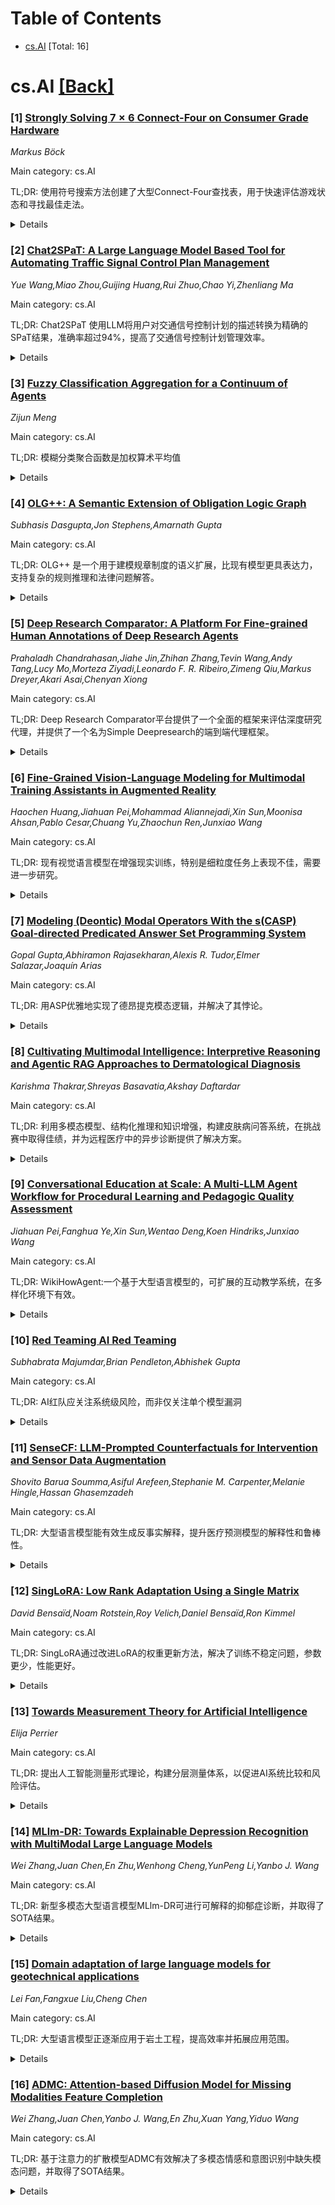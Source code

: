 <div id=toc></div>

# Table of Contents

- [cs.AI](#cs.AI) [Total: 16]


<div id='cs.AI'></div>

# cs.AI [[Back]](#toc)

### [1] [Strongly Solving $7 \times 6$ Connect-Four on Consumer Grade Hardware](https://arxiv.org/abs/2507.05267)
*Markus Böck*

Main category: cs.AI

TL;DR: 使用符号搜索方法创建了大型Connect-Four查找表，用于快速评估游戏状态和寻找最佳走法。


<details>
  <summary>Details</summary>
Motivation: 挑战已解决的Connect-Four游戏强力解决方案（查找表）的可行性。

Method: 基于二元决策图的符号搜索方法

Result: 生成了一个89.6 GB的Connect-Four游戏查找表，该表包含赢/平/输评估和alpha-beta搜索。

Conclusion: 本文通过高效实现基于二元决策图的符号搜索方法，生成了一个89.6GB的Connect-Four游戏查找表，该表可在单核CPU上运行，并包含赢/平/输评估和alpha-beta搜索以找到最快获胜或最慢失败的走法。

Abstract: While the game Connect-Four has been solved mathematically and the best move
can be effectively computed with search based methods, a strong solution in the
form of a look-up table was believed to be infeasible. In this paper, we
revisit a symbolic search method based on binary decision diagrams to produce
strong solutions. With our efficient implementation we were able to produce a
89.6 GB large look-up table in 47 hours on a single CPU core with 128 GB main
memory for the standard $7 \times 6$ board size. In addition to this
win-draw-loss evaluation, we include an alpha-beta search in our open source
artifact to find the move which achieves the fastest win or slowest loss.

</details>


### [2] [Chat2SPaT: A Large Language Model Based Tool for Automating Traffic Signal Control Plan Management](https://arxiv.org/abs/2507.05283)
*Yue Wang,Miao Zhou,Guijing Huang,Rui Zhuo,Chao Yi,Zhenliang Ma*

Main category: cs.AI

TL;DR: Chat2SPaT 使用LLM将用户对交通信号控制计划的描述转换为精确的SPaT结果，准确率超过94%，提高了交通信号控制计划管理效率。


<details>
  <summary>Details</summary>
Motivation: 现有的预定时间交通信号控制需要繁琐的手动工作来创建和更新信号计划，一个交叉路口通常与多个计划相关联，导致进一步重复手动输入计划参数。

Method: 利用大型语言模型 (LLM) 理解用户计划描述，并将计划重新制定为 JSON 格式的相位序列和相位属性组合。Python脚本用于定位循环中的相位，解决交通信号控制的细微之处，并最终组装完整的交通信号控制计划。

Result: 提出Chat2SPaT方法，准确率超过94%，为交通从业人员和研究人员提供易于使用的计划管理流程。

Conclusion: Chat2SPaT，一种将用户对信号控制计划的半结构化和模糊描述转换为精确信号相位和时间 (SPaT) 结果的方法，可以提高交通信号控制计划管理效率。其准确率超过94%。

Abstract: Pre-timed traffic signal control, commonly used for operating signalized
intersections and coordinated arterials, requires tedious manual work for
signaling plan creating and updating. When the time-of-day or day-of-week plans
are utilized, one intersection is often associated with multiple plans, leading
to further repetitive manual plan parameter inputting. To enable a
user-friendly traffic signal control plan management process, this study
proposes Chat2SPaT, a method to convert users' semi-structured and ambiguous
descriptions on the signal control plan to exact signal phase and timing (SPaT)
results, which could further be transformed into structured stage-based or
ring-based plans to interact with intelligent transportation system (ITS)
software and traffic signal controllers. With curated prompts, Chat2SPaT first
leverages large language models' (LLMs) capability of understanding users' plan
descriptions and reformulate the plan as a combination of phase sequence and
phase attribute results in the json format. Based on LLM outputs, python
scripts are designed to locate phases in a cycle, address nuances of traffic
signal control, and finally assemble the complete traffic signal control plan.
Within a chat, the pipeline can be utilized iteratively to conduct further plan
editing. Experiments show that Chat2SPaT can generate plans with an accuracy of
over 94% for both English and Chinese cases, using a test dataset with over 300
plan descriptions. As the first benchmark for evaluating LLMs' capability of
understanding traffic signal control plan descriptions, Chat2SPaT provides an
easy-to-use plan management pipeline for traffic practitioners and researchers,
serving as a potential new building block for a more accurate and versatile
application of LLMs in the field of ITS. The source codes, prompts and test
dataset are openly accessible at https://github.com/yuewangits/Chat2SPaT.

</details>


### [3] [Fuzzy Classification Aggregation for a Continuum of Agents](https://arxiv.org/abs/2507.05297)
*Zijun Meng*

Main category: cs.AI

TL;DR: 模糊分类聚合函数是加权算术平均值


<details>
  <summary>Details</summary>
Motivation: 研究模糊分类聚合函数的性质

Method: 证明

Result: 证明了最佳、独立且零一致的模糊分类聚合函数是加权算术平均值

Conclusion: 证明了在对m≥3个对象进行2≤p≤m类类型的连续个体分类中，任何最佳、独立且零一致的模糊分类聚合函数必须是加权算术平均值。

Abstract: We prove that any optimal, independent, and zero unanimous fuzzy
classification aggregation function of a continuum of individual
classifications of $m\ge 3$ objects into $2\le p\le m$ types must be a weighted
arithmetic mean.

</details>


### [4] [OLG++: A Semantic Extension of Obligation Logic Graph](https://arxiv.org/abs/2507.05488)
*Subhasis Dasgupta,Jon Stephens,Amarnath Gupta*

Main category: cs.AI

TL;DR: OLG++ 是一个用于建模规章制度的语义扩展，比现有模型更具表达力，支持复杂的规则推理和法律问题解答。


<details>
  <summary>Details</summary>
Motivation: 模拟市政和跨辖区环境中的规章制度，支持对具有上下文条件、优先级和复杂触发器的规则进行结构化推理。

Method: 扩展义务逻辑图 (OLG)，引入更丰富的节点和边类型，包括空间、时间、当事方群体、可反驳性和逻辑分组结构。

Result: OLG++ 比 LegalRuleML 更好，支持 subClassOf、空间约束和重言例外结构，在食物企业法规示例中展示了其表达能力，并支持使用属性图查询进行法律问题解答。

Conclusion: OLG++ 扩展了义务逻辑图 (OLG)，用于模拟市政和跨辖区环境中的规章制度，并通过食物企业法规示例展示了其表达能力，支持使用属性图查询进行法律问题解答，并且比之前的基于图的法律知识表示模型更具表达力。

Abstract: We present OLG++, a semantic extension of the Obligation Logic Graph (OLG)
for modeling regulatory and legal rules in municipal and interjurisdictional
contexts. OLG++ introduces richer node and edge types, including spatial,
temporal, party group, defeasibility, and logical grouping constructs, enabling
nuanced representations of legal obligations, exceptions, and hierarchies. The
model supports structured reasoning over rules with contextual conditions,
precedence, and complex triggers. We demonstrate its expressiveness through
examples from food business regulations, showing how OLG++ supports legal
question answering using property graph queries. OLG++ also improves over
LegalRuleML by providing native support for subClassOf, spatial constraints,
and reified exception structures. Our examples show that OLG++ is more
expressive than prior graph-based models for legal knowledge representation.

</details>


### [5] [Deep Research Comparator: A Platform For Fine-grained Human Annotations of Deep Research Agents](https://arxiv.org/abs/2507.05495)
*Prahaladh Chandrahasan,Jiahe Jin,Zhihan Zhang,Tevin Wang,Andy Tang,Lucy Mo,Morteza Ziyadi,Leonardo F. R. Ribeiro,Zimeng Qiu,Markus Dreyer,Akari Asai,Chenyan Xiong*

Main category: cs.AI

TL;DR: Deep Research Comparator平台提供了一个全面的框架来评估深度研究代理，并提供了一个名为Simple Deepresearch的端到端代理框架。


<details>
  <summary>Details</summary>
Motivation: 现有方法难以有效评估自主搜索网络、分析信息和生成报告的深度研究代理，尤其是在评估长报告和提供中间步骤的详细反馈方面。

Method: 开发了一个用于评估深度研究代理的平台，该平台允许并排比较不同代理的最终报告及其中间步骤，并收集细粒度的用户反馈。还开发了一个名为Simple Deepresearch的端到端代理框架，方便将各种大型语言模型转换为深度研究代理。

Result: 收集了17位标注者对三个深度研究代理的真实用户偏好数据，证明了该平台对深度研究代理开发的实用性。

Conclusion: 介绍了一个评估深度研究代理的平台Deep Research Comparator，并提供了一个端到端代理框架Simple Deepresearch。

Abstract: Effectively evaluating deep research agents that autonomously search the web,
analyze information, and generate reports remains a major challenge,
particularly when it comes to assessing long reports and giving detailed
feedback on their intermediate steps. To address these gaps, we introduce Deep
Research Comparator, a platform that offers a holistic framework for deep
research agent hosting, side-by-side comparison, fine-grained human feedback
collection, and ranking calculation. Given a user query, our platform displays
the final reports from two different agents along with their intermediate steps
during generation. Annotators can evaluate the overall quality of final reports
based on side-by-side comparison, and also provide detailed feedback separately
by assessing intermediate steps or specific text spans within the final report.
Furthermore, we develop Simple Deepresearch, an end-to-end agent scaffold. This
scaffold serves as a baseline that facilitates the easy integration of various
large language models to transform them into deep research agents for
evaluation. To demonstrate the platform's utility for deep research agent
development, we have collected real user preference data from 17 annotators on
three deep research agents. A demo video of our platform can be found at
https://www.youtube.com/watch?v=g4d2dnbdseg.

</details>


### [6] [Fine-Grained Vision-Language Modeling for Multimodal Training Assistants in Augmented Reality](https://arxiv.org/abs/2507.05515)
*Haochen Huang,Jiahuan Pei,Mohammad Aliannejadi,Xin Sun,Moonisa Ahsan,Pablo Cesar,Chuang Yu,Zhaochun Ren,Junxiao Wang*

Main category: cs.AI

TL;DR: 现有视觉语言模型在增强现实训练，特别是细粒度任务上表现不佳，需要进一步研究。


<details>
  <summary>Details</summary>
Motivation: 探索视觉语言模型在增强现实训练中的应用，特别是针对细粒度装配任务。

Method: 构建了一个用于AR训练的综合数据集，并评估了九个最先进的VLMs。

Result: 即使是先进的VLMs模型，在细粒度装配任务上的F1分数也只有40.54%，这表明需要改进数据集、基准和模型。

Conclusion: 现有视觉语言模型(VLMs)在增强现实(AR)训练中的应用仍有待探索，即使是GPT-4o等先进模型在细粒度装配任务上的表现也不理想，这凸显了改进细粒度视觉语言对齐的需求。

Abstract: Vision-language models (VLMs) are essential for enabling AI-powered smart
assistants to interpret and reason in multimodal environments. However, their
application in augmented reality (AR) training remains largely unexplored. In
this work, we introduce a comprehensive dataset tailored for AR training,
featuring systematized vision-language tasks, and evaluate nine
state-of-the-art VLMs on it. Our results reveal that even advanced models,
including GPT-4o, struggle with fine-grained assembly tasks, achieving a
maximum F1 score of just 40.54% on state detection. These findings highlight
the demand for enhanced datasets, benchmarks, and further research to improve
fine-grained vision-language alignment. Beyond technical contributions, our
work has broader social implications, particularly in empowering blind and
visually impaired users with equitable access to AI-driven learning
opportunities. We provide all related resources, including the dataset, source
code, and evaluation results, to support the research community.

</details>


### [7] [Modeling (Deontic) Modal Operators With the s(CASP) Goal-directed Predicated Answer Set Programming System](https://arxiv.org/abs/2507.05519)
*Gopal Gupta,Abhiramon Rajasekharan,Alexis R. Tudor,Elmer Salazar,Joaquín Arias*

Main category: cs.AI

TL;DR: 用ASP优雅地实现了德昂提克模态逻辑，并解决了其悖论。


<details>
  <summary>Details</summary>
Motivation: 实现德昂提克模态逻辑。

Method: 使用Answer Set Programming (ASP)中的默认否定和强否定以及全局约束来表达德昂提克模态逻辑中的义务和禁止。

Result: 优雅地解决了德昂提克模态逻辑的各种悖论。

Conclusion: 本文展示了如何使用Answer Set Programming (ASP)中的默认否定和强否定优雅地表达(德昂提克)模态算子，并提出使用ASP的全局约束来表示德昂提克模态逻辑中的义务和禁止，从而优雅地解决了德昂提克模态逻辑的各种悖论。

Abstract: We consider the problem of implementing deontic modal logic. We show how
(deontic) modal operators can be expressed elegantly using default negation
(negation-as-failure) and strong negation present in answer set programming
(ASP). We propose using global constraints of ASP to represent obligations and
impermissibilities of deontic modal logic. We show that our proposed
representation results in the various paradoxes of deontic modal logic being
elegantly resolved.

</details>


### [8] [Cultivating Multimodal Intelligence: Interpretive Reasoning and Agentic RAG Approaches to Dermatological Diagnosis](https://arxiv.org/abs/2507.05520)
*Karishma Thakrar,Shreyas Basavatia,Akshay Daftardar*

Main category: cs.AI

TL;DR: 利用多模态模型、结构化推理和知识增强，构建皮肤病问答系统，在挑战赛中取得佳绩，并为远程医疗中的异步诊断提供了解决方案。


<details>
  <summary>Details</summary>
Motivation: 解决远程医疗中异步诊断场景下，基于有限输入做出高准确性和可解释性诊断的挑战。

Method: 该方法结合了微调开源多模态模型（Qwen, Gemma, LLaMA）、结构化推理层和增强型检索生成（agentic RAG）三个核心组件。

Result: 在MEDIQA-MAGIC挑战赛中获得第二名（提交结果排名第六），展现出有竞争力的性能和高准确性。

Conclusion: 该研究在MEDIQA-MAGIC挑战赛中获得第二名，提出了一种结合多模态模型、结构化推理层和增强型检索生成方法的皮肤病问答系统，在异步诊断场景下展现出高准确性和可解释性，为可靠的自动化诊断支持系统提供了途径。

Abstract: The second edition of the 2025 ImageCLEF MEDIQA-MAGIC challenge, co-organized
by researchers from Microsoft, Stanford University, and the Hospital Clinic of
Barcelona, focuses on multimodal dermatology question answering and
segmentation, using real-world patient queries and images. This work addresses
the Closed Visual Question Answering (CVQA) task, where the goal is to select
the correct answer to multiple-choice clinical questions based on both
user-submitted images and accompanying symptom descriptions. The proposed
approach combines three core components: (1) fine-tuning open-source multimodal
models from the Qwen, Gemma, and LLaMA families on the competition dataset, (2)
introducing a structured reasoning layer that reconciles and adjudicates
between candidate model outputs, and (3) incorporating agentic
retrieval-augmented generation (agentic RAG), which adds relevant information
from the American Academy of Dermatology's symptom and condition database to
fill in gaps in patient context. The team achieved second place with a
submission that scored sixth, demonstrating competitive performance and high
accuracy. Beyond competitive benchmarks, this research addresses a practical
challenge in telemedicine: diagnostic decisions must often be made
asynchronously, with limited input and with high accuracy and interpretability.
By emulating the systematic reasoning patterns employed by dermatologists when
evaluating skin conditions, this architecture provided a pathway toward more
reliable automated diagnostic support systems.

</details>


### [9] [Conversational Education at Scale: A Multi-LLM Agent Workflow for Procedural Learning and Pedagogic Quality Assessment](https://arxiv.org/abs/2507.05528)
*Jiahuan Pei,Fanghua Ye,Xin Sun,Wentao Deng,Koen Hindriks,Junxiao Wang*

Main category: cs.AI

TL;DR: WikiHowAgent:一个基于大型语言模型的，可扩展的互动教学系统，在多样化环境下有效。


<details>
  <summary>Details</summary>
Motivation: 现有虚拟教育者和学习者缺乏可扩展性，未能利用多样化的大规模课程内容，且缺乏评估教学质量的框架。

Method: 构建了一个多智能体系统WikiHowAgent，包含教师代理、学习者代理、交互管理器和评估器，并使用基于14,287篇教程的大型数据集进行评估。

Result: WikiHowAgent在不同环境下均有效，结合计算和基于规则的指标以及人工判断，证明了其有效性。数据集和实现均已开源。

Conclusion: WikiHowAgent，一个利用大型语言模型模拟互动教学学习对话的多智能体工作流程，有效且具有可扩展性，并提供对LLM跨领域能力的见解。

Abstract: Large language models (LLMs) have advanced virtual educators and learners,
bridging NLP with AI4Education. Existing work often lacks scalability and fails
to leverage diverse, large-scale course content, with limited frameworks for
assessing pedagogic quality. To this end, we propose WikiHowAgent, a
multi-agent workflow leveraging LLMs to simulate interactive teaching-learning
conversations. It integrates teacher and learner agents, an interaction
manager, and an evaluator to facilitate procedural learning and assess
pedagogic quality. We introduce a dataset of 114,296 teacher-learner
conversations grounded in 14,287 tutorials across 17 domains and 727 topics.
Our evaluation protocol combines computational and rubric-based metrics with
human judgment alignment. Results demonstrate the workflow's effectiveness in
diverse setups, offering insights into LLM capabilities across domains. Our
datasets and implementations are fully open-sourced.

</details>


### [10] [Red Teaming AI Red Teaming](https://arxiv.org/abs/2507.05538)
*Subhabrata Majumdar,Brian Pendleton,Abhishek Gupta*

Main category: cs.AI

TL;DR: AI红队应关注系统级风险，而非仅关注单个模型漏洞


<details>
  <summary>Details</summary>
Motivation: 弥合AI红队最初的批判性思维练习意图与其在生成式AI环境下对模型级缺陷的狭隘关注之间的差距。

Method: 提出一个在宏观和微观两个层面实施AI系统红队的综合框架，并提出了一系列建议。

Result: 提出了一个包含宏观系统红队和微观模型红队的综合框架，并提出了一系列建议，强调有效AI红队需要多功能团队来检查涌现风险、系统漏洞以及技术和社会因素之间的相互作用。

Conclusion: 当前AI红队工作主要关注单个模型漏洞，忽视了模型、用户和环境之间复杂交互产生的更广泛的社会技术系统和涌现行为。

Abstract: Red teaming has evolved from its origins in military applications to become a
widely adopted methodology in cybersecurity and AI. In this paper, we take a
critical look at the practice of AI red teaming. We argue that despite its
current popularity in AI governance, there exists a significant gap between red
teaming's original intent as a critical thinking exercise and its narrow focus
on discovering model-level flaws in the context of generative AI. Current AI
red teaming efforts focus predominantly on individual model vulnerabilities
while overlooking the broader sociotechnical systems and emergent behaviors
that arise from complex interactions between models, users, and environments.
To address this deficiency, we propose a comprehensive framework
operationalizing red teaming in AI systems at two levels: macro-level system
red teaming spanning the entire AI development lifecycle, and micro-level model
red teaming. Drawing on cybersecurity experience and systems theory, we further
propose a set of recommendations. In these, we emphasize that effective AI red
teaming requires multifunctional teams that examine emergent risks, systemic
vulnerabilities, and the interplay between technical and social factors.

</details>


### [11] [SenseCF: LLM-Prompted Counterfactuals for Intervention and Sensor Data Augmentation](https://arxiv.org/abs/2507.05541)
*Shovito Barua Soumma,Asiful Arefeen,Stephanie M. Carpenter,Melanie Hingle,Hassan Ghasemzadeh*

Main category: cs.AI

TL;DR: 大型语言模型能有效生成反事实解释，提升医疗预测模型的解释性和鲁棒性。


<details>
  <summary>Details</summary>
Motivation: 探索大型语言模型生成反事实解释用于异常预防和增强模型鲁棒性。

Method: 利用GPT-4o-mini模型进行零样本和少样本学习，生成反事实解释，并在压力预测和心脏病检测数据集上进行评估。

Result: 与传统方法相比，该方法在合理性、有效性和稀疏性方面具有竞争力，并能提高下游分类器的准确率（平均提高5%）。

Conclusion: 使用大型语言模型生成反事实解释在医疗预测任务中取得了高准确性和有效性，并能提升下游分类器的性能。

Abstract: Counterfactual explanations (CFs) offer human-centric insights into machine
learning predictions by highlighting minimal changes required to alter an
outcome. Therefore, CFs can be used as (i) interventions for abnormality
prevention and (ii) augmented data for training robust models. In this work, we
explore large language models (LLMs), specifically GPT-4o-mini, for generating
CFs in a zero-shot and three-shot setting. We evaluate our approach on two
datasets: the AI-Readi flagship dataset for stress prediction and a public
dataset for heart disease detection. Compared to traditional methods such as
DiCE, CFNOW, and NICE, our few-shot LLM-based approach achieves high
plausibility (up to 99%), strong validity (up to 0.99), and competitive
sparsity. Moreover, using LLM-generated CFs as augmented samples improves
downstream classifier performance (an average accuracy gain of 5%), especially
in low-data regimes. This demonstrates the potential of prompt-based generative
techniques to enhance explainability and robustness in clinical and
physiological prediction tasks. Code base: github.com/anonymous/SenseCF.

</details>


### [12] [SingLoRA: Low Rank Adaptation Using a Single Matrix](https://arxiv.org/abs/2507.05566)
*David Bensaïd,Noam Rotstein,Roy Velich,Daniel Bensaïd,Ron Kimmel*

Main category: cs.AI

TL;DR: SingLoRA通过改进LoRA的权重更新方法，解决了训练不稳定问题，参数更少，性能更好。


<details>
  <summary>Details</summary>
Motivation: 解决LoRA中矩阵间尺度差异导致的不稳定训练动态问题，提升模型性能。

Method: 将权重更新分解为单个低秩矩阵与其转置的乘积。

Result: 在MNLI任务上，SingLoRA微调Llama 7B模型达到91.3%的准确率，优于LoRA(89.1%)和LoRA+(90.2%)；在DreamBooth任务上，SingLoRA微调Stable Diffusion模型的DINO相似度得分达到0.151，优于LoRA(0.143)和DoRA(0.148)。

Conclusion: SingLoRA改进了LoRA，通过学习单个低秩矩阵与其转置的乘积来更新权重，解决了LoRA中矩阵间尺度差异导致的不稳定训练问题，参数量减少一半，并在多个任务上取得了更好的性能。

Abstract: Low-Rank Adaptation (LoRA) has significantly advanced parameter-efficient
fine-tuning of large pretrained models. LoRA augments the pre-trained weights
of a model by adding the product of two smaller matrices that together form a
low-rank matrix update. Recent research has shown that scale disparities
between these two matrices often cause unstable training dynamics, leading to
suboptimal performance. In this paper, we propose SingLoRA, which reformulates
low-rank adaptation by learning the weights update as a decomposition of a
single low-rank matrix multiplied by its transpose. This simple design
inherently removes inter-matrix scale conflicts, ensuring stable optimization,
and roughly halves the parameter count. We analyze SingLoRA within the
infinite-width neural network framework, showing that it guarantees stable
feature learning by construction. Extensive experiments on multiple tasks
validate these benefits. In common sense reasoning, fine-tuning LLama 7B on
MNLI with SingLoRA achieves 91.3% accuracy - surpassing LoRA (89.1%) and LoRA+
(90.2%) - while using only 60% of their parameter budget. In image generation,
fine-tuning Stable Diffusion with SingLoRA significantly improves image
fidelity on DreamBooth, achieving a DINO similarity score of 0.151, compared to
scores of 0.148 and 0.143 for DoRA and LoRA, respectively.

</details>


### [13] [Towards Measurement Theory for Artificial Intelligence](https://arxiv.org/abs/2507.05587)
*Elija Perrier*

Main category: cs.AI

TL;DR: 提出人工智能测量形式理论，构建分层测量体系，以促进AI系统比较和风险评估。


<details>
  <summary>Details</summary>
Motivation: 形式化AI测量能使研究者、实践者和监管者更好地比较系统和评估方法，将前沿AI评估与既有定量风险分析技术联系起来，并阐明AI能力如何取决于我们选择的测量方法。

Method: 构建分层测量体系，区分直接和间接可观察量。

Result: 勾勒了一个分层的测量体系，区分了直接和间接可观察量，并指明了这些要素如何为构建统一的、可校准的AI现象分类法提供途径。

Conclusion: 提出了一套人工智能测量形式理论的纲要，旨在促进AI系统间的比较、与既有风险分析技术的关联，以及对AI能力的重新定义。

Abstract: We motivate and outline a programme for a formal theory of measurement of
artificial intelligence. We argue that formalising measurement for AI will
allow researchers, practitioners, and regulators to: (i) make comparisons
between systems and the evaluation methods applied to them; (ii) connect
frontier AI evaluations with established quantitative risk analysis techniques
drawn from engineering and safety science; and (iii) foreground how what counts
as AI capability is contingent upon the measurement operations and scales we
elect to use. We sketch a layered measurement stack, distinguish direct from
indirect observables, and signpost how these ingredients provide a pathway
toward a unified, calibratable taxonomy of AI phenomena.

</details>


### [14] [MLlm-DR: Towards Explainable Depression Recognition with MultiModal Large Language Models](https://arxiv.org/abs/2507.05591)
*Wei Zhang,Juan Chen,En Zhu,Wenhong Cheng,YunPeng Li,Yanbo J. Wang*

Main category: cs.AI

TL;DR: 新型多模态大型语言模型MLlm-DR可进行可解释的抑郁症诊断，并取得了SOTA结果。


<details>
  <summary>Details</summary>
Motivation: 以往的研究缺乏清晰的抑郁症评分确定方法解释，且现有LLMs缺乏访谈数据训练，导致诊断性能差。

Method: 整合小型LLMs和轻量级查询模块LQ-former，利用一个强大的训练数据集进行微调。

Result: 在CMDC和E-DAIC-WOZ数据集上取得了最先进的结果，证明了其有效性和优越性。

Conclusion: 提出了一种新的多模态大型语言模型MLlm-DR，用于可解释的抑郁症诊断，并在两个基准数据集上取得了最先进的结果。

Abstract: Automated depression diagnosis aims to analyze multimodal information from
interview videos to predict participants' depression scores. Previous studies
often lack clear explanations of how these scores were determined, limiting
their adoption in clinical practice. While the advent of LLMs provides a
possible pathway for explainable depression diagnosis, current LLMs capable of
processing multimodal data lack training on interview data, resulting in poor
diagnostic performance when used directly. In this paper, we propose a novel
multimodal large language model (MLlm-DR) that can understand multimodal
information inputs and supports explainable depression diagnosis. MLlm-DR
integrates a smaller LLMs and a lightweight query module (LQ-former).
Specifically, the smaller LLMs is designed to generate depression scores and
corresponding evaluation rationales. To enhance its logical reasoning for
domain-specific tasks while maintaining practicality, we constructed a robust
training dataset to fine-tune it. Meanwhile, the LQ-former captures
depression-related features from speech and visual data, aiding the model's
ability to process multimodal information, to achieve comprehensive depression
diagnosis. Our approach achieves state-of-the-art results on two
interview-based benchmark datasets, CMDC and E-DAIC-WOZ, demonstrating its
effectiveness and superiority.

</details>


### [15] [Domain adaptation of large language models for geotechnical applications](https://arxiv.org/abs/2507.05613)
*Lei Fan,Fangxue Liu,Cheng Chen*

Main category: cs.AI

TL;DR: 大型语言模型正逐渐应用于岩土工程，提高效率并拓展应用范围。


<details>
  <summary>Details</summary>
Motivation: 近年来，大型语言模型在各个领域展现出巨大的潜力，岩土工程也不例外。本文旨在对LLM在岩土工程中的应用进行全面调研，为相关研究和实践提供参考。

Method: 本文采用文献调研的方法，对现有文献进行综述和分析。

Result: 本文概述了LLM在岩土工程中的几种适应方法，包括提示工程、检索增强生成、领域自适应预训练和微调等，并总结了其在岩土工程各个方面的应用，例如地质解释、地下表征、场地规划、设计计算、数值模拟、安全风险评估和教育辅导等。

Conclusion: 本文综述了大型语言模型 (LLM) 在岩土工程中的应用和发展，分析了其优势和局限性，并指出了未来研究方向。

Abstract: Recent developments in large language models (LLMs) are opening up new
opportunities in geotechnical engineering and engineering geology. While
general-purpose LLMs possess broad capabilities, effective application in
geotechnics often requires domain-specific adaptation. Such tailored LLMs are
increasingly employed to streamline geotechnical workflows. This paper presents
the first survey of the adaptation and application of LLMs in geotechnical
engineering. It outlines key methodologies for adaptation to geotechnical
domain, including prompt engineering, retrieval-augmented generation,
domain-adaptive pretraining, and fine-tuning. The survey examines the
state-of-the-art applications of geotechnical-adapted LLMs, including
geological interpretation, subsurface characterization, site planning, design
calculations, numerical modeling, safety and risk assessment, and educational
tutoring. It also analyzes benefits and limitations of geotechnical-adapted
LLMs, and identifies promising directions for future research in this
interdisciplinary discipline. The findings serve as a valuable resource for
practitioners seeking to integrate LLMs into geotechnical practice, while also
providing a foundation to stimulate further investigation within the academic
community.

</details>


### [16] [ADMC: Attention-based Diffusion Model for Missing Modalities Feature Completion](https://arxiv.org/abs/2507.05624)
*Wei Zhang,Juan Chen,Yanbo J. Wang,En Zhu,Xuan Yang,Yiduo Wang*

Main category: cs.AI

TL;DR: 基于注意力的扩散模型ADMC有效解决了多模态情感和意图识别中缺失模态问题，并取得了SOTA结果。


<details>
  <summary>Details</summary>
Motivation: 解决传统方法在处理多模态情感和意图识别中缺失模态问题时存在的过度耦合和生成精度低的问题。

Method: 提出了一种基于注意力的扩散模型ADMC，该模型独立训练每个模态的特征提取网络，避免过度耦合，并使用注意力机制生成与真实多模态分布高度一致的缺失模态特征。

Result: 在IEMOCAP和MIntRec基准测试中取得了最先进的结果，有效提升了缺失模态和完整模态场景下的识别性能。

Conclusion: 提出了一种基于注意力的扩散模型ADMC用于处理多模态情感和意图识别中缺失模态的问题，并在IEMOCAP和MIntRec基准测试中取得了最先进的结果。

Abstract: Multimodal emotion and intent recognition is essential for automated
human-computer interaction, It aims to analyze users' speech, text, and visual
information to predict their emotions or intent. One of the significant
challenges is that missing modalities due to sensor malfunctions or incomplete
data. Traditional methods that attempt to reconstruct missing information often
suffer from over-coupling and imprecise generation processes, leading to
suboptimal outcomes. To address these issues, we introduce an Attention-based
Diffusion model for Missing Modalities feature Completion (ADMC). Our framework
independently trains feature extraction networks for each modality, preserving
their unique characteristics and avoiding over-coupling. The Attention-based
Diffusion Network (ADN) generates missing modality features that closely align
with authentic multimodal distribution, enhancing performance across all
missing-modality scenarios. Moreover, ADN's cross-modal generation offers
improved recognition even in full-modality contexts. Our approach achieves
state-of-the-art results on the IEMOCAP and MIntRec benchmarks, demonstrating
its effectiveness in both missing and complete modality scenarios.

</details>
